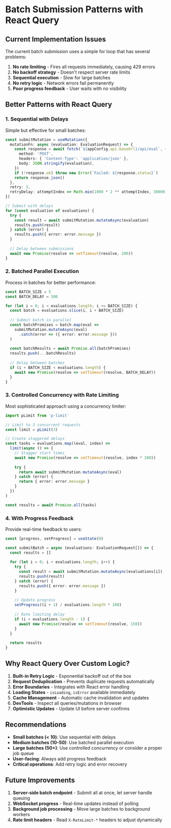 # Batch Submission Patterns with React Query

## Current Implementation Issues

The current batch submission uses a simple for loop that has several problems:

1. **No rate limiting** - Fires all requests immediately, causing 429 errors
2. **No backoff strategy** - Doesn't respect server rate limits
3. **Sequential execution** - Slow for large batches
4. **No retry logic** - Network errors fail permanently
5. **Poor progress feedback** - User waits with no visibility

## Better Patterns with React Query

### 1. Sequential with Delays

Simple but effective for small batches:

```typescript
const submitMutation = useMutation({
  mutationFn: async (evaluation: EvaluationRequest) => {
    const response = await fetch(`${appConfig.api.baseUrl}/api/eval`, {
      method: 'POST',
      headers: { 'Content-Type': 'application/json' },
      body: JSON.stringify(evaluation),
    })
    if (!response.ok) throw new Error(`Failed: ${response.status}`)
    return response.json()
  },
  retry: 3,
  retryDelay: attemptIndex => Math.min(1000 * 2 ** attemptIndex, 30000),
})

// Submit with delays
for (const evaluation of evaluations) {
  try {
    const result = await submitMutation.mutateAsync(evaluation)
    results.push(result)
  } catch (error) {
    results.push({ error: error.message })
  }
  
  // Delay between submissions
  await new Promise(resolve => setTimeout(resolve, 200))
}
```

### 2. Batched Parallel Execution

Process in batches for better performance:

```typescript
const BATCH_SIZE = 5
const BATCH_DELAY = 500

for (let i = 0; i < evaluations.length; i += BATCH_SIZE) {
  const batch = evaluations.slice(i, i + BATCH_SIZE)
  
  // Submit batch in parallel
  const batchPromises = batch.map(eval => 
    submitMutation.mutateAsync(eval)
      .catch(error => ({ error: error.message }))
  )
  
  const batchResults = await Promise.all(batchPromises)
  results.push(...batchResults)
  
  // Delay between batches
  if (i + BATCH_SIZE < evaluations.length) {
    await new Promise(resolve => setTimeout(resolve, BATCH_DELAY))
  }
}
```

### 3. Controlled Concurrency with Rate Limiting

Most sophisticated approach using a concurrency limiter:

```typescript
import pLimit from 'p-limit'

// Limit to 3 concurrent requests
const limit = pLimit(3)

// Create staggered delays
const tasks = evaluations.map((eval, index) => 
  limit(async () => {
    // Stagger start times
    await new Promise(resolve => setTimeout(resolve, index * 100))
    
    try {
      return await submitMutation.mutateAsync(eval)
    } catch (error) {
      return { error: error.message }
    }
  })
)

const results = await Promise.all(tasks)
```

### 4. With Progress Feedback

Provide real-time feedback to users:

```typescript
const [progress, setProgress] = useState(0)

const submitBatch = async (evaluations: EvaluationRequest[]) => {
  const results = []
  
  for (let i = 0; i < evaluations.length; i++) {
    try {
      const result = await submitMutation.mutateAsync(evaluations[i])
      results.push(result)
    } catch (error) {
      results.push({ error: error.message })
    }
    
    // Update progress
    setProgress((i + 1) / evaluations.length * 100)
    
    // Rate limiting delay
    if (i < evaluations.length - 1) {
      await new Promise(resolve => setTimeout(resolve, 150))
    }
  }
  
  return results
}
```

## Why React Query Over Custom Logic?

1. **Built-in Retry Logic** - Exponential backoff out of the box
2. **Request Deduplication** - Prevents duplicate requests automatically
3. **Error Boundaries** - Integrates with React error handling
4. **Loading States** - `isLoading`, `isError` available immediately
5. **Cache Management** - Automatic cache invalidation and updates
6. **DevTools** - Inspect all queries/mutations in browser
7. **Optimistic Updates** - Update UI before server confirms

## Recommendations

- **Small batches (< 10)**: Use sequential with delays
- **Medium batches (10-50)**: Use batched parallel execution
- **Large batches (50+)**: Use controlled concurrency or consider a proper job queue
- **User-facing**: Always add progress feedback
- **Critical operations**: Add retry logic and error recovery

## Future Improvements

1. **Server-side batch endpoint** - Submit all at once, let server handle queuing
2. **WebSocket progress** - Real-time updates instead of polling
3. **Background job processing** - Move large batches to background workers
4. **Rate limit headers** - Read `X-RateLimit-*` headers to adjust dynamically